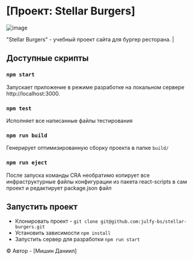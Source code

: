 # [Проект: Stellar Burgers]

![image](https://github.com/user-attachments/assets/855f6076-b8ee-492e-ae3f-c894f484fbcd)

"Stellar Burgers" - учебный проект сайта для бургер ресторана.                                |

## Доступные скрипты

### `npm start`

Запускает приложение в режиме разработке на локальном сервере http://localhost:3000.

### `npm test`

Исполняет все написанные файлы тестирования

### `npm run build`

Генерирует оптимизированную сборку проекта в папке `build/`

### `npm run eject`

После запуска команды CRA необратимо копирует все инфраструктурные файлы конфигурации из пакета react-scripts в сам
проект и редактирует package.json файл

## Запустить проект

- Клонировать проект - `git clone git@github.com:julfy-bs/stellar-burgers.git`
- Установить зависимости `npm install`
- Запустить сервер для разработки `npm run start`

&copy; Автор - [Мишин Даниил]

[//]: # 'Общие переменные для проектов Yandex'

